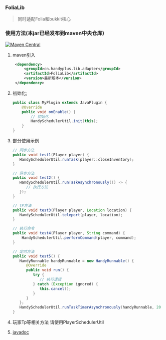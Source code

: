 ### FoliaLib

> 同时适配Folia和bukkit核心

### 使用方法(本jar已经发布到maven中央仓库)

[![Maven Central](https://img.shields.io/maven-central/v/cn.handyplus.lib.adapter/FoliaLib.svg?label=Maven%20Central)](https://search.maven.org/search?q=g:%22cn.handyplus.lib.adapter%22%20AND%20a:%22FoliaLib%22)

1. maven引入
   ```xml
    <dependency>
        <groupId>cn.handyplus.lib.adapter</groupId>
        <artifactId>FoliaLib</artifactId>
        <version>最新版本</version>
    </dependency>
   ```

2. 初始化;
   ```java
   public class MyPlugin extends JavaPlugin {
       @Override
       public void onEnable() {
           // 初始化
           HandySchedulerUtil.init(this);
       }
   }
   ```

3. 部分使用示例
   ```java
   // 同步方法
   public void test1(Player player) {
      HandySchedulerUtil.runTask(player::closeInventory);
   }
   
   // 异步方法
   public void test2() {
      HandySchedulerUtil.runTaskAsynchronously(() -> {
         // 执行方法
      });
   }
   
   // TP方法
   public void test3(Player player, Location location) {
      HandySchedulerUtil.teleport(player, location);
   }
   
   // 执行命令
   public void test4(Player player, String command) {
       HandySchedulerUtil.performCommand(player, command);
   }
   
   // 定时方法
   public void test5() {
      HandyRunnable handyRunnable = new HandyRunnable() {
         @Override
         public void run() {
            try {
               // 执行逻辑
            } catch (Exception ignored) {
               this.cancel();
            }
         }
      };
      HandySchedulerUtil.runTaskTimerAsynchronously(handyRunnable, 20 * 2, 20 * 60);
   }
   ```
4. 玩家Tp等相关方法 请使用PlayerSchedulerUtil

5. [javadoc](https://handy-git.github.io/FoliaLib/cn/handyplus/lib/adapter/HandySchedulerUtil.html)
